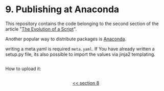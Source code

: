 # 9. Publishing at Anaconda

This repository contains the code belonging to the second section of the article "[The Evolution of a Script](https://the-coding-lab.com/posts/the-evolution-of-a-script/)".

Another popular way to distribute packages is [Anaconda](https://anaconda.org).

writing a meta.yaml is required `meta.yaml`. If You have already written a setup.py file, its also possible to import the values via jinja2 templating.

```yaml

```

How to upload it:

```bash

```

<div>
<p align="center"><a href="https://github.com/NiklasTiede/tinyHTTPie/tree/8-Publishing-at-PyPI"><< section 8</a></p>
</div>
